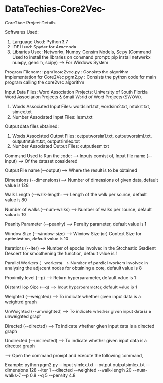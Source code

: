 # DataTechies-Core2Vec-
Core2Vec Project Details

Softwares Used:
1. Language Used: Python 3.7
2. IDE Used: Spyder for Anaconda
3. Libraries Used: Networkx, Numpy, Gensim Models, Scipy
   (Command Used to install the libraries on command prompt: pip install networkx numpy, gensim, scipy) --> For Windows System

Program Filename:
pgm1core2vec.py : Consists the algorithm implementation for Core2Vec
pgm2.py : Consists the python code for main program calling the core2vec algorithm

Input Data Files:
Word Association Projects: University of South Florida Word Association Projects & Small World of Word Projects (SWOW).
1. Words Associated Input Files: wordsim1.txt, wordsim2.txt, mtukrt.txt, simlex.txt
2. Number Associated Input Files: lesm.txt

Output data files obtained:
1. Words Associated Output Files: outputworsim1.txt, outputworsim1.txt, outputmtukrt.txt, outputsimlex.txt
2. Number Associated Output Files: outputlesm.txt


Command Used to Run the code:
--> Inputs consist of,
Input file name (--input) --> Of the dataset considered

Output File name (--output) --> Where the result is to be obtained

Dimensions (--dimensions) --> Number of dimensions of given data, default value is 128

Walk Length (--walk-length) --> Length of the walk per source, default value is 80

Number of walks (--num-walks) --> Number of walks per source, default value is 10

Peanlty Parameter (--peanlty) --> Penalty parameter, default value is 1

Window Size (--window-size) --> Window Size (or) Context Size for optimization, default value is 10

Iterations (--iter) --> Number of epochs involved in the Stochastic Gradient Descent for smoothening the function, default value is 1

Parallel Workers (--workers) --> Number of parallel workers involved in analysing the adjacent nodes for obtaining a core, default value 
                                 is 8

Proximity level (--p) --> Return hyperparameter, default value is 1

Distant Hop Size (--q) --> Inout hyperparameter, default value is 1

Weighted (--weighted) --> To indicate whether given input data is a weighted graph

UnWeighted (--unweighted) --> To indicate whether given input data is a unweighted graph

Directed (--directed) --> To indicate whether given input data is a directed graph

Undirected (--undirected) --> To indicate whether given input data is a directed graph

--> Open the command prompt and execute the following command,

Example: python pgm2.py --input simlex.txt --output outputsimlex.txt --dimensions 128 --iter 1 --directed --weighted --walk-length 20 --num-walks-7 --p 0.8 --q 5 --penalty 4.8
